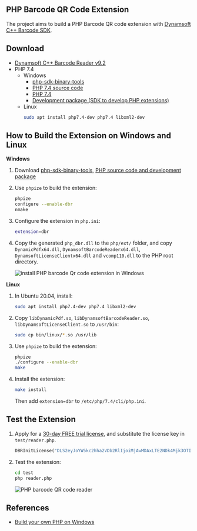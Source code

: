 ## PHP Barcode QR Code Extension
The project aims to build a PHP Barcode QR code extension with [Dynamsoft C++ Barcode SDK](https://www.dynamsoft.com/barcode-reader/sdk-desktop-server/).

## Download
- [Dynamsoft C++ Barcode Reader v9.2](https://www.dynamsoft.com/barcode-reader/downloads)
- PHP 7.4
    - Windows
        - [php-sdk-binary-tools](https://github.com/php/php-sdk-binary-tools)
        - [PHP 7.4 source code](https://windows.php.net/downloads/releases/php-7.4.30-src.zip)
        - [PHP 7.4](https://windows.php.net/downloads/releases/php-7.4.30-nts-Win32-vc15-x64.zip)
        - [Development package (SDK to develop PHP extensions)](https://windows.php.net/downloads/releases/php-devel-pack-7.4.30-nts-Win32-vc15-x64.zip)
    - Linux
        ```bash
        sudo apt install php7.4-dev php7.4 libxml2-dev
        ```

## How to Build the Extension on Windows and Linux

**Windows**
1. Download [php-sdk-binary-tools](https://github.com/php/php-sdk-binary-tools), [PHP source code and development package](https://windows.php.net/download)
2. Use `phpize` to build the extension:

    ```bash
    phpize
    configure --enable-dbr
    nmake
    ```
3. Configure the extension in `php.ini`:

    ```bash
    extension=dbr
    ```
4. Copy the generated `php_dbr.dll` to the `php/ext/` folder, and copy `DynamicPdfx64.dll`, `DynamsoftBarcodeReaderx64.dll`, `DynamsoftLicenseClientx64.dll` and `vcomp110.dll` to the PHP root directory.

    ![install PHP barcode Qr code extension in Windows](https://www.dynamsoft.com/codepool/img/2022/08/php-install-barcode-extension.png)

**Linux**
1. In Ubuntu 20.04, install:

    ```bash
    sudo apt install php7.4-dev php7.4 libxml2-dev
    ```

2. Copy `libDynamicPdf.so`, `libDynamsoftBarcodeReader.so`, `libDynamsoftLicenseClient.so` to `/usr/bin`:

    ```bash
    sudo cp bin/linux/*.so /usr/lib
    ```

3. Use `phpize` to build the extension:

    ```bash
    phpize
    ./configure --enable-dbr
    make
    ```

4. Install the extension:

    ```bash
    make install
    ```

    Then add `extension=dbr` to `/etc/php/7.4/cli/php.ini`.


## Test the Extension
1. Apply for a [30-day FREE trial license](https://www.dynamsoft.com/customer/license/trialLicense/?product=dbr), and substitute the license key in `test/reader.php`.

    ```php
    DBRInitLicense("DLS2eyJoYW5kc2hha2VDb2RlIjoiMjAwMDAxLTE2NDk4Mjk3OTI2MzUiLCJvcmdhbml6YXRpb25JRCI6IjIwMDAwMSIsInNlc3Npb25QYXNzd29yZCI6IndTcGR6Vm05WDJrcEQ5YUoifQ==");
    ```
 
2. Test the extension:

    ```bash
    cd test
    php reader.php
    ```

    ![PHP barcode QR code reader](https://www.dynamsoft.com/codepool/img/2022/08/php-barcode-qrcode-reader.png)

## References
- [Build your own PHP on Windows](https://wiki.php.net/internals/windows/stepbystepbuild_sdk_2)